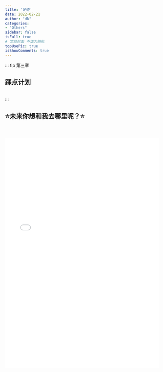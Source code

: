 ```yaml
---
title: '足迹'
date: 2022-02-21
author: "dk"
categories:
- "Others"
sidebar: false
isFull: true
# 文章封面 不填为随机
topUsePic: true
isShowComments: true
---
```


::: tip 第三章
## 踩点计划
<br>
:::

## :star:未来你想和我去哪里呢？:star:

<br/>
<br/>
<iframe style="max-width: 100%" 
      frameborder="no" 
      border="0" 
      marginwidth="0" 
      marginheight="0" 
      width="100%" 
      height="750px" 
      src="/foot">                                        
</iframe>


